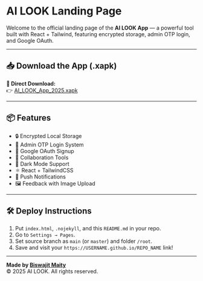 # AI LOOK Landing Page

Welcome to the official landing page of the **AI LOOK App** — a powerful tool built with React + Tailwind, featuring encrypted storage, admin OTP login, and Google OAuth.

---

## 📥 Download the App (.xapk)

**🔗 Direct Download:**  
👉 [AI_LOOK_App_2025.xapk](https://github.com/Biswajitvai/ailook-xapk/releases/download/v1.0.0/AI_LOOK_App_2025.xapk)

---

## 📦 Features

- 🔒 Encrypted Local Storage  
- 🔑 Admin OTP Login System  
- 🔐 Google OAuth Signup  
- 👥 Collaboration Tools  
- 🌙 Dark Mode Support  
- ⚛️ React + TailwindCSS  
- 🔔 Push Notifications  
- 🖼️ Feedback with Image Upload  

---

## 🛠 Deploy Instructions

1. Put `index.html`, `.nojekyll`, and this `README.md` in your repo.
2. Go to `Settings → Pages`.
3. Set source branch as `main` (or `master`) and folder `/root`.
4. Save and visit your `https://USERNAME.github.io/REPO_NAME` link!

---

**Made by [Biswajit Maity](mailto:biswajitwork718@gmail.com)**  
© 2025 AI LOOK. All rights reserved.

